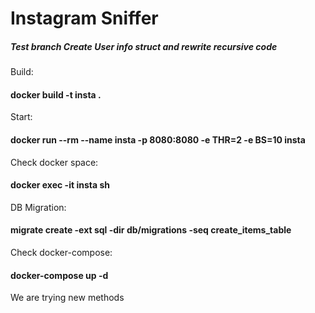 # Instagram Sniffer

##### Test branch Create User info struct and rewrite recursive code

Build:
#### docker build -t insta .
Start:
#### docker run --rm --name insta -p 8080:8080 -e THR=2 -e BS=10 insta

Check docker space: 
#### docker exec -it insta sh

DB Migration:
#### migrate create -ext sql -dir db/migrations -seq create_items_table

Check docker-compose:
#### docker-compose up -d

We are trying new methods
